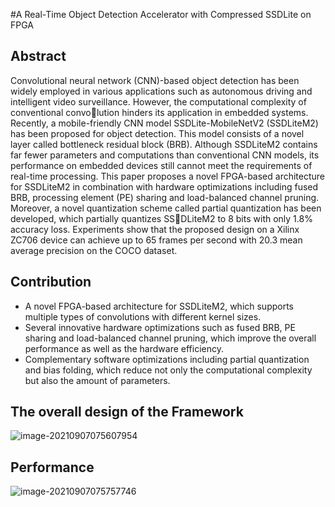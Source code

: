 #A Real-Time Object Detection Accelerator with Compressed SSDLite on FPGA
## Abstract

Convolutional neural network (CNN)-based object detection has been widely employed in various applications such as autonomous driving and intelligent video surveillance. However, the computational complexity of conventional convolution hinders its application in embedded systems. Recently, a mobile-friendly CNN model SSDLite-MobileNetV2 (SSDLiteM2) has been proposed for object detection. This model consists of a novel layer called bottleneck residual block (BRB). Although SSDLiteM2 contains far fewer parameters and computations than conventional CNN models, its performance on embedded devices still cannot meet the requirements of real-time processing. This paper proposes a novel FPGA-based architecture for SSDLiteM2 in combination with hardware optimizations including fused BRB, processing element (PE) sharing and load-balanced channel pruning. Moreover, a novel quantization scheme called partial quantization has been developed, which partially quantizes SSDLiteM2 to 8 bits with only 1.8% accuracy loss. Experiments show that the proposed design on a Xilinx ZC706 device can achieve up to 65 frames per second with 20.3 mean average
precision on the COCO dataset.

## Contribution

- A novel FPGA-based architecture for SSDLiteM2, which supports multiple types of convolutions with different kernel sizes.
- Several innovative hardware optimizations such as fused BRB, PE sharing and load-balanced channel pruning, which improve the overall performance as well as the hardware efficiency.
- Complementary software optimizations including partial quantization and bias folding, which reduce not only the computational complexity but also the amount of parameters.

## The overall design of the Framework

![image-20210907075607954](https://gitee.com/feiyipengfei/pic-md1/raw/master/20210907075615.png)

## Performance

![image-20210907075757746](https://gitee.com/feiyipengfei/pic-md1/raw/master/20210907075757.png)

